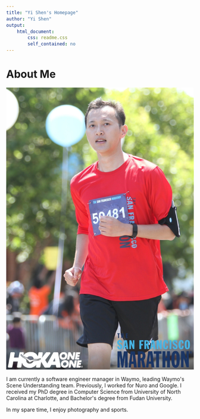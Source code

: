 ```yaml
---
title: "Yi Shen's Homepage"
author: "Yi Shen"
output:
    html_document:
        css: readme.css
        self_contained: no
---
```


# About Me
![selfie](img/race_1085_photo_22500210.jpg)

I am currently a software engineer manager in Waymo, leading Waymo's Scene Understanding team. Previously, I worked for Nuro and Google. I received my PhD degree in Computer Science from University of North Carolina at Charlotte, and Bachelor's degree from Fudan University.

In my spare time, I enjoy photography and sports. 